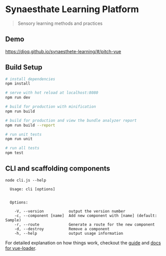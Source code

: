 # Synaesthate Learning Platform

> Sensory learning methods and practices
## Demo
https://djoq.github.io/synaesthete-learning/#/pitch-vue

## Build Setup

``` bash
# install dependencies
npm install

# serve with hot reload at localhost:8080
npm run dev

# build for production with minification
npm run build

# build for production and view the bundle analyzer report
npm run build --report

# run unit tests
npm run unit

# run all tests
npm test
```

## CLI and scaffolding components

`node cli.js --help`

````
  Usage: cli [options]


  Options:

    -V, --version           output the version number
    -c, --component [name]  Add new component with [name] (default: Sample)
    -r, --route             Generate a route for the new component
    -d, --destroy           Remove a component
    -h, --help              output usage information
````


For detailed explanation on how things work, checkout the [guide](http://vuejs-templates.github.io/webpack/) and [docs for vue-loader](http://vuejs.github.io/vue-loader).
